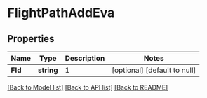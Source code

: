 # FlightPathAddEva

## Properties
Name | Type | Description | Notes
------------ | ------------- | ------------- | -------------
**FId** | **string** | 1 | [optional] [default to null]

[[Back to Model list]](../README.md#documentation-for-models) [[Back to API list]](../README.md#documentation-for-api-endpoints) [[Back to README]](../README.md)

